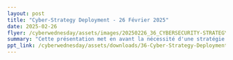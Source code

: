 ```yaml
---
layout: post
title: "Cyber-Strategy Deployment - 26 Février 2025"
date: 2025-02-26
flyer: /cyberwednesday/assets/images/20250226_36_CYBERSECURITY-STRATEGY-DEPLOYMENT.png
summary: "Cette présentation met en avant la nécessité d'une stratégie de cybersécurité structurée pour protéger les systèmes d'information, les réseaux et les données des organisations contre les cybermenaces. Elle propose un cycle de vie et des bonnes pratiques en matière de gouvernance, de gestion des risques et de préparation pour assurer la confidentialité, l'intégrité et la disponibilité des actifs numériques."
ppt_link: /cyberwednesday/assets/downloads/36-Cyber-Strategy-Deployment.pptx
---
```


